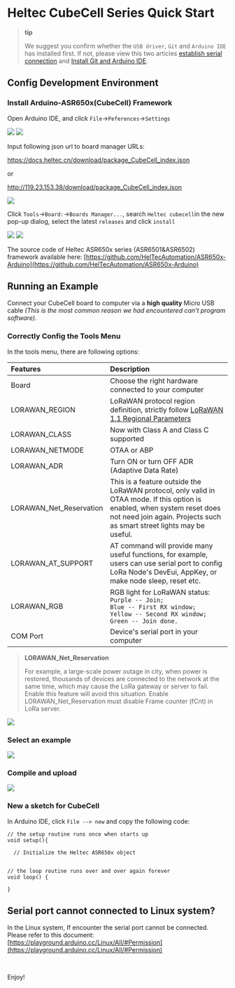 # Heltec CubeCell Series Quick Start

> **tip**
>
> We suggest you confirm whether the `USB driver`, `Git` and `Arduino IDE` has installed first. If not, please view this two articles [establish serial connection](/en/user_manual/establish_serial_connection) and [Install Git and Arduino IDE](/en/user_manual/how_to_install_git_and_arduino).

## Config Development Environment

### Install Arduino-ASR650x(CubeCell) Framework

Open Arduino IDE, and click `File`->`Peferences`->`Settings`

<img src="img/quick_start/01.png">

<img src="img/quick_start/02.png">

Input following json url to board manager URLs:

https://docs.heltec.cn/download/package_CubeCell_index.json

or

http://119.23.153.38/download/package_CubeCell_index.json

<img src="img/quick_start/03.png">

Click `Tools`->`Board:`->`Boards Manager...`, search `Heltec cubecell`in the new pop-up dialog, select the latest `releases` and  click `install`

<img src="img/quick_start/04.png">

<img src="img/quick_start/05.png">

The source code of Heltec ASR650x series (ASR6501&ASR6502) framework available here: [https://github.com/HelTecAutomation/ASR650x-Arduino](https://github.com/HelTecAutomation/ASR650x-Arduino)


## Running an Example

Connect your CubeCell board to computer via a **high quality** Micro USB cable *(This is the most common reason we had encountered can’t program software)*. 

### Correctly Config the Tools Menu

In the tools menu, there are following options:

| Features                | Description                                                  |
| :---------------------- | :----------------------------------------------------------- |
| Board                   | Choose the right hardware connected to your computer         |
| LORAWAN_REGION          | LoRaWAN protocol region definition, strictly follow [LoRaWAN 1.1 Regional Parameters](https://lora-alliance.org/sites/default/files/2018-04/lorawantm_regional_parameters_v1.1rb_-_final.pdf) |
| LORAWAN_CLASS           | Now with Class A and Class C supported                       |
| LORAWAN_NETMODE         | OTAA or ABP                                                  |
| LORAWAN_ADR             | Turn ON or turn OFF ADR (Adaptive Data Rate)                 |
| LORAWAN_Net_Reservation | This is a feature outside the LoRaWAN protocol, only valid in OTAA mode. If this option is enabled, when system reset does not need join again. Projects such as smart street lights may be useful. |
| LORAWAN_AT_SUPPORT      | AT command will provide many useful functions, for example, users can use serial port to config LoRa Node's DevEui, AppKey, or make node sleep, reset etc. |
| LORAWAN_RGB             | RGB light for LoRaWAN status:<br />`Purple -- Join;`<br />`Blue -- First RX window;`<br />`Yellow -- Second RX window;`<br />`Green -- Join done.` |
| COM Port                | Device's serial port in your computer                        |

> **LORAWAN_Net_Reservation**
>
> For example, a large-scale power outage in city, when power is restored, thousands of devices are connected to the network at the same time, which may cause the LoRa gateway or server to fail. Enable this feature will avoid this situation. Enable LORAWAN_Net_Reservation must disable Frame counter (fCnt) in LoRa server.

<img src="img/quick_start/06.png">

### Select an example

<img src="img/quick_start/07.png">

### Compile and upload

<img src="img/quick_start/08.png">



### New a sketch for CubeCell

In Arduino IDE, click `File --> new` and copy the following code:

```arduino
// the setup routine runs once when starts up
void setup(){

  // Initialize the Heltec ASR650x object


// the loop routine runs over and over again forever
void loop() {

}
```


## Serial port cannot connected to Linux system?
In the Linux system, If encounter the serial port cannot be connected. Please refer to this document:
[https://playground.arduino.cc/Linux/All/#Permission](https://playground.arduino.cc/Linux/All/#Permission)

&nbsp;

Enjoy!

